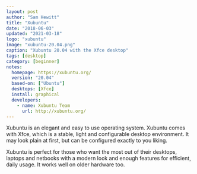 ```yaml
---
layout: post
author: "Sam Hewitt"
title: "Xubuntu"
date: "2018-06-03"
updated: "2021-03-18"
logo: "xubuntu"
image: "xubuntu-20.04.png"
caption: "Xubuntu 20.04 with the Xfce desktop"
tags: [desktop]
category: [beginner]
notes:
  homepage: https://xubuntu.org/
  version: "20.04"
  based-on: ["Ubuntu"]
  desktops: [Xfce]
  install: graphical
  developers:
    - name: Xubuntu Team
      url: http://xubuntu.org/
---
```


Xubuntu is an elegant and easy to use operating system. Xubuntu comes with Xfce, which is a stable, light and configurable desktop environment. It may look plain at first, but can be configured exactly to you liking.

Xubuntu is perfect for those who want the most out of their desktops, laptops and netbooks with a modern look and enough features for efficient, daily usage. It works well on older hardware too.
